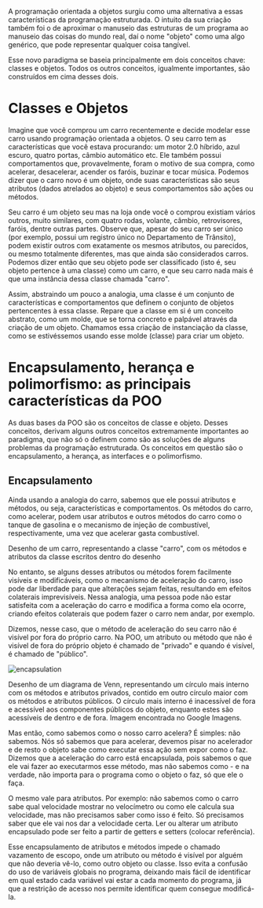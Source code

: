 A programação orientada a objetos surgiu como uma alternativa a essas características da programação estruturada. O intuito da sua criação também foi o de aproximar o manuseio das estruturas de um programa ao manuseio das coisas do mundo real, daí o nome "objeto" como uma algo genérico, que pode representar qualquer coisa tangível.

Esse novo paradigma se baseia principalmente em dois conceitos chave: classes e objetos. Todos os outros conceitos, igualmente importantes, são construídos em cima desses dois.

# Classes e Objetos

Imagine que você comprou um carro recentemente e decide modelar esse carro usando programação orientada a objetos. O seu carro tem as características que você estava procurando: um motor 2.0 híbrido, azul escuro, quatro portas, câmbio automático etc. Ele também possui comportamentos que, provavelmente, foram o motivo de sua compra, como acelerar, desacelerar, acender os faróis, buzinar e tocar música. Podemos dizer que o carro novo é um objeto, onde suas características são seus atributos (dados atrelados ao objeto) e seus comportamentos são ações ou métodos.

Seu carro é um objeto seu mas na loja onde você o comprou existiam vários outros, muito similares, com quatro rodas, volante, câmbio, retrovisores, faróis, dentre outras partes. Observe que, apesar do seu carro ser único (por exemplo, possui um registro único no Departamento de Trânsito), podem existir outros com exatamente os mesmos atributos, ou parecidos, ou mesmo totalmente diferentes, mas que ainda são considerados carros. Podemos dizer então que seu objeto pode ser classificado (isto é, seu objeto pertence à uma classe) como um carro, e que seu carro nada mais é que uma instância dessa classe chamada "carro".

Assim, abstraindo um pouco a analogia, uma classe é um conjunto de características e comportamentos que definem o conjunto de objetos pertencentes à essa classe. Repare que a classe em si é um conceito abstrato, como um molde, que se torna concreto e palpável através da criação de um objeto. Chamamos essa criação de instanciação da classe, como se estivéssemos usando esse molde (classe) para criar um objeto.

# Encapsulamento, herança e polimorfismo: as principais características da POO

As duas bases da POO são os conceitos de classe e objeto. Desses conceitos, derivam alguns outros conceitos extremamente importantes ao paradigma, que não só o definem como são as soluções de alguns problemas da programação estruturada. Os conceitos em questão são o encapsulamento, a herança, as interfaces e o polimorfismo.

## Encapsulamento

Ainda usando a analogia do carro, sabemos que ele possui atributos e métodos, ou seja, características e comportamentos. Os métodos do carro, como acelerar, podem usar atributos e outros métodos do carro como o tanque de gasolina e o mecanismo de injeção de combustível, respectivamente, uma vez que acelerar gasta combustível.

Desenho de um carro, representando a classe "carro", com os métodos e atributos da classe escritos dentro do desenho

No entanto, se alguns desses atributos ou métodos forem facilmente visíveis e modificáveis, como o mecanismo de aceleração do carro, isso pode dar liberdade para que alterações sejam feitas, resultando em efeitos colaterais imprevisíveis. Nessa analogia, uma pessoa pode não estar satisfeita com a aceleração do carro e modifica a forma como ela ocorre, criando efeitos colaterais que podem fazer o carro nem andar, por exemplo.

Dizemos, nesse caso, que o método de aceleração do seu carro não é visível por fora do próprio carro. Na POO, um atributo ou método que não é visível de fora do próprio objeto é chamado de "privado" e quando é visível, é chamado de "público".

![encapsulation](https://user-images.githubusercontent.com/56550632/168850837-0493f589-d6b8-4d6a-a760-ba17f07c3e5e.png)

Desenho de um diagrama de Venn, representando um círculo mais interno com os métodos e atributos privados, contido em outro círculo maior com os métodos e atributos públicos. O círculo mais interno é inacessível de fora e acessível aos componentes públicos do objeto, enquanto estes são acessíveis de dentro e de fora. Imagem encontrada no Google Imagens.

Mas então, como sabemos como o nosso carro acelera? É simples: não sabemos. Nós só sabemos que para acelerar, devemos pisar no acelerador e de resto o objeto sabe como executar essa ação sem expor como o faz. Dizemos que a aceleração do carro está encapsulada, pois sabemos o que ele vai fazer ao executarmos esse método, mas não sabemos como - e na verdade, não importa para o programa como o objeto o faz, só que ele o faça.

O mesmo vale para atributos. Por exemplo: não sabemos como o carro sabe qual velocidade mostrar no velocímetro ou como ele calcula sua velocidade, mas não precisamos saber como isso é feito. Só precisamos saber que ele vai nos dar a velocidade certa. Ler ou alterar um atributo encapsulado pode ser feito a partir de getters e setters (colocar referência).

Esse encapsulamento de atributos e métodos impede o chamado vazamento de escopo, onde um atributo ou método é visível por alguém que não deveria vê-lo, como outro objeto ou classe. Isso evita a confusão do uso de variáveis globais no programa, deixando mais fácil de identificar em qual estado cada variável vai estar a cada momento do programa, já que a restrição de acesso nos permite identificar quem consegue modificá-la.
